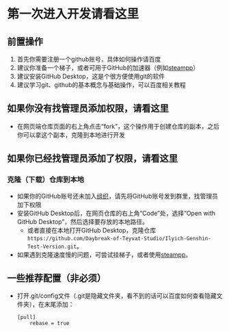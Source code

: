 # 第一次进入开发请看这里
## 前置操作
1. 首先你需要注册一个github账号，具体如何操作请百度
2. 建议你准备一个梯子，或者可用于GitHub的加速器（例如[steampp](https://steampp.net/)）
3. 建议安装GitHub Desktop，这是个很方便使用git的软件
4. 建议学习git、github的基本概念与基础操作，可以百度相关教程

## 如果你没有找管理员添加权限，请看这里
- 在网页端仓库页面的右上角点击“fork”，这个操作用于创建仓库的副本，之后你可以拿这个副本，克隆到本地进行开发

## 如果你已经找管理员添加了权限，请看这里
### 克隆（下载）仓库到本地
- 如果你的GitHub账号还未加入[组织](https://github.com/Daybreak-of-Teyvat-Studio)，请先将GitHub账号发到群里，找管理员加下权限
- 安装GitHub Desktop后，在网页仓库的右上角“Code”处，选择“Open with GitHub Desktop”，然后选择要存放的本地路径。
  - 或者直接在本地打开GitHub Desktop，克隆仓库`https://github.com/Daybreak-of-Teyvat-Studio/Ilyich-Genshin-Test-Version.git`。
- 如果遇到克隆速度慢的问题，可尝试挂梯子，或者使用[steampp](https://steampp.net/)。

## 一些推荐配置（非必须）
- 打开.git/config文件（.git是隐藏文件夹，看不到的话可以百度如何查看隐藏文件夹），在末尾添加：
  ```
  [pull]
      rebase = true
  ```

